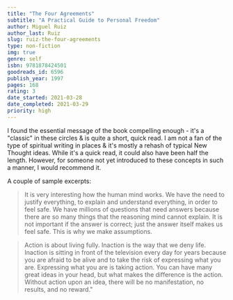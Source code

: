 ```yaml
---
title: "The Four Agreements"
subtitle: "A Practical Guide to Personal Freedom"
author: Miguel Ruiz
author_last: Ruiz
slug: ruiz-the-four-agreements
type: non-fiction
img: true
genre: self
isbn: 9781878424501
goodreads_id: 6596
publish_year: 1997
pages: 168
rating: 3
date_started: 2021-03-28
date_completed: 2021-03-29
priority: high
---
```


I found the essential message of the book compelling enough - it's a "classic" in these circles & is quite a short, quick read. I am not a fan of the type of spiritual writing in places & it's mostly a rehash of typical New Thought ideas. While it's a quick read, it could also have been half the length. However, for someone not yet introduced to these concepts in such a manner, I would recommend it.

A couple of sample excerpts:

> It is very interesting how the human mind works. We have the need to justify everything, to explain and understand everything, in order to feel safe. We have millions of questions that need answers because there are so many things that the reasoning mind cannot explain. It is not important if the answer is correct; just the answer itself makes us feel safe. This is why we make assumptions.

> Action is about living fully. Inaction is the way that we deny life. Inaction is sitting in front of the television every day for years because you are afraid to be alive and to take the risk of expressing what you are. Expressing what you are is taking action. You can have many great ideas in your head, but what makes the difference is the action. Without action upon an idea, there will be no manifestation, no results, and no reward."
